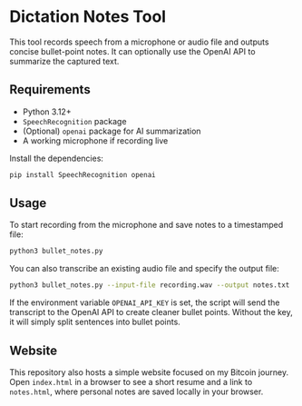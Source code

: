 # Dictation Notes Tool

This tool records speech from a microphone or audio file and outputs concise bullet-point notes. It can optionally use the OpenAI API to summarize the captured text.

## Requirements
- Python 3.12+
- `SpeechRecognition` package
- (Optional) `openai` package for AI summarization
- A working microphone if recording live

Install the dependencies:

```bash
pip install SpeechRecognition openai
```

## Usage
To start recording from the microphone and save notes to a timestamped file:

```bash
python3 bullet_notes.py
```

You can also transcribe an existing audio file and specify the output file:

```bash
python3 bullet_notes.py --input-file recording.wav --output notes.txt
```

If the environment variable `OPENAI_API_KEY` is set, the script will send the transcript to the OpenAI API to create cleaner bullet points. Without the key, it will simply split sentences into bullet points.

## Website
This repository also hosts a simple website focused on my Bitcoin journey. Open `index.html` in a browser to see a short resume and a link to `notes.html`, where personal notes are saved locally in your browser.
